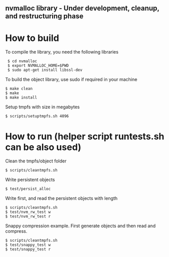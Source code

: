 nvmalloc library - Under development, cleanup, and restructuring phase 
---------------------------------------------------------------------

# How to build

To compile the library, you need the following libraries

     $ cd nvmalloc
     $ export NVMALLOC_HOME=$PWD
     $ sudo apt-get install libssl-dev

To build the object library, use sudo if required in your machine

    $ make clean
    $ make 
    $ make install	

Setup tmpfs with size in megabytes

    $ scripts/setuptmpfs.sh 4096


# How to run (helper script runtests.sh can be also used)

Clean the tmpfs/object folder 
	
    $ scripts/cleantmpfs.sh


Write persistent objects

    $ test/persist_alloc


Write first, and read the persistent objects with length

    $ scripts/cleantmpfs.sh
    $ test/nvm_rw_test w
    $ test/nvm_rw_test r


Snappy compression example. First generate objects and then read and compress.


    $ scripts/cleantmpfs.sh
    $ test/snappy_test w
    $ test/snappy_test r

